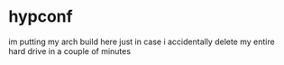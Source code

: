 # hypconf

im putting my arch build here just in case i accidentally delete my entire hard drive in a couple of minutes
